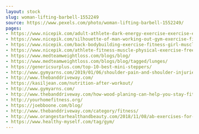 ```yaml
---
layout: stock
slug: woman-lifting-barbell-1552249
source: https://www.pexels.com/photo/woman-lifting-barbell-1552249/
pages:
- https://www.nicepik.com/adult-athlete-dark-energy-exercise-exercise-equipment-female-fit-fitness-girl-gym-free-photo-1157199
- https://www.nicepik.com/silhouette-of-man-working-out-gym-exercise-fitness-health-workout-weightlifting-bar-bells-free-photo-1340663
- https://www.nicepik.com/back-bodybuilding-exercise-fitness-girl-muscles-person-shoulders-sport-strong-woman-free-photo-1157033
- https://www.nicepik.com/athlete-fitness-muscle-physical-exercise-free-photo-305619
- https://www.medteamweightloss.com/blogs/blog/
- https://www.medteamweightloss.com/blogs/blog/tagged/lunges/
- https://genericsurplus.com/top-10-best-mini-steppers/
- http://www.gymyarns.com/2019/01/06/shoulder-pain-and-shoulder-injuries/
- http://www.thebanddriveway.com/
- https://kasiljean.com/nutrition-after-workout/
- http://www.gymyarns.com/
- http://www.thebanddriveway.com/how-wood-planing-can-help-you-stay-fit/
- http://yourhomefitness.org/
- https://joebboone.com/blog/
- http://www.thebanddriveway.com/category/fitness/
- http://www.orangestarhealthandbeauty.com/2018/11/08/ab-exercises-for-ripped-abs/
- https://www.healthy-myself.com/tag/gym/
---
```

